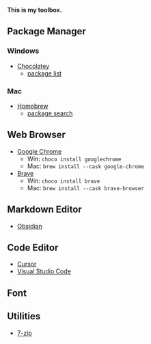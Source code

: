 **This is my toolbox.**

## Package Manager
### Windows
- [Chocolatey](https://chocolatey.org/)
  - [package list](https://community.chocolatey.org/packages)

### Mac
- [Homebrew](https://brew.sh/ja/)
  - [package search](https://formulae.brew.sh/)

## Web Browser
- [Google Chrome](https://www.google.com/intl/ja_jp/chrome/)
  - Win: `choco install googlechrome`
  - Mac: `brew install --cask google-chrome`
- [Brave](https://brave.com/ja/)
  - Win: `choco install brave`
  - Mac: `brew install --cask brave-browser`

## Markdown Editor
- [Obsidian](https://obsidian.md/)

## Code Editor
- [Cursor](https://cursor.sh/)
- [Visual Studio Code](https://code.visualstudio.com/)

## Font 

## Utilities
- [7-zip](https://7-zip.opensource.jp/)